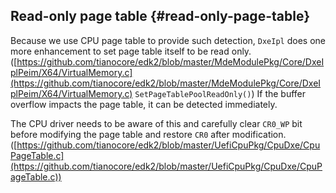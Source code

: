 <!--- @file
  Additional Overflow Detection file: -Read-only page table

  Copyright (c) 2018, Intel Corporation. All rights reserved.<BR>

  Redistribution and use in source (original document form) and 'compiled'
  forms (converted to PDF, epub, HTML and other formats) with or without
  modification, are permitted provided that the following conditions are met:

  1) Redistributions of source code (original document form) must retain the
     above copyright notice, this list of conditions and the following
     disclaimer as the first lines of this file unmodified.

  2) Redistributions in compiled form (transformed to other DTDs, converted to
     PDF, epub, HTML and other formats) must reproduce the above copyright
     notice, this list of conditions and the following disclaimer in the
     documentation and/or other materials provided with the distribution.

  THIS DOCUMENTATION IS PROVIDED BY TIANOCORE PROJECT "AS IS" AND ANY EXPRESS OR
  IMPLIED WARRANTIES, INCLUDING, BUT NOT LIMITED TO, THE IMPLIED WARRANTIES OF
  MERCHANTABILITY AND FITNESS FOR A PARTICULAR PURPOSE ARE DISCLAIMED. IN NO
  EVENT SHALL TIANOCORE PROJECT  BE LIABLE FOR ANY DIRECT, INDIRECT, INCIDENTAL,
  SPECIAL, EXEMPLARY, OR CONSEQUENTIAL DAMAGES (INCLUDING, BUT NOT LIMITED TO,
  PROCUREMENT OF SUBSTITUTE GOODS OR SERVICES; LOSS OF USE, DATA, OR PROFITS;
  OR BUSINESS INTERRUPTION) HOWEVER CAUSED AND ON ANY THEORY OF LIABILITY,
  WHETHER IN CONTRACT, STRICT LIABILITY, OR TORT (INCLUDING NEGLIGENCE OR
  OTHERWISE) ARISING IN ANY WAY OUT OF THE USE OF THIS DOCUMENTATION, EVEN IF
  ADVISED OF THE POSSIBILITY OF SUCH DAMAGE.

-->

## Read-only page table {#read-only-page-table}

Because we use CPU page table to provide such detection, `DxeIpl` does one more enhancement to set page table itself to be read only. ([https://github.com/tianocore/edk2/blob/master/MdeModulePkg/Core/DxeIplPeim/X64/VirtualMemory.c](https://github.com/tianocore/edk2/blob/master/MdeModulePkg/Core/DxeIplPeim/X64/VirtualMemory.c) `SetPageTablePoolReadOnly()`) If the buffer overflow impacts the page table, it can be detected immediately.

The CPU driver needs to be aware of this and carefully clear `CR0_WP` bit before modifying the page table and restore `CR0` after modification. ([https://github.com/tianocore/edk2/blob/master/UefiCpuPkg/CpuDxe/CpuPageTable.c](https://github.com/tianocore/edk2/blob/master/UefiCpuPkg/CpuDxe/CpuPageTable.c))